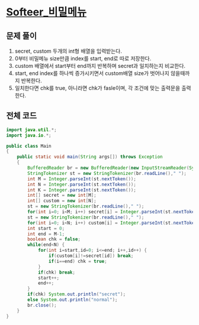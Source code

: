 # [Softeer_비밀메뉴](https://softeer.ai/practice/formCodeEditor.do)

## 문제 풀이

1. secret, custom 두개의 int형 배열을 입력받는다.
2. 0부터 비밀메뉴 size만큼 index를 start, end로 따로 저장한다.
3. custom 배열에서 start부터 end까지 반복하며 secret과 일치하는지 비교한다.
4. start, end index를 하나씩 증가시키면서 custom배열 size가 벗어나지 않을때까지 반복한다.
5. 일치한다면 chk를 true, 아니라면 chk가 fasle이며, 각 조건에 맞는 출력문을 출력한다.

## 전체 코드

```java
import java.util.*;
import java.io.*;

public class Main
{
    public static void main(String args[]) throws Exception
    {
        BufferedReader br = new BufferedReader(new InputStreamReader(System.in));
        StringTokenizer st = new StringTokenizer(br.readLine()," ");
        int M = Integer.parseInt(st.nextToken());
        int N = Integer.parseInt(st.nextToken());
        int K = Integer.parseInt(st.nextToken());
        int[] secret = new int[M];
        int[] custom = new int[N];
        st = new StringTokenizer(br.readLine()," ");
        for(int i=0; i<M; i++) secret[i] = Integer.parseInt(st.nextToken());
        st = new StringTokenizer(br.readLine()," ");
        for(int i=0; i<N; i++) custom[i] = Integer.parseInt(st.nextToken());
        int start = 0;
        int end = M-1;
        boolean chk = false;
        while(end<N) {
            for(int i=start,id=0; i<=end; i++,id++) {
                if(custom[i]!=secret[id]) break;
                if(i==end) chk = true;
            }
            if(chk) break;
            start++;
            end++;
        }
        if(chk) System.out.println("secret");
        else System.out.println("normal");
        br.close();
    }
}
```
